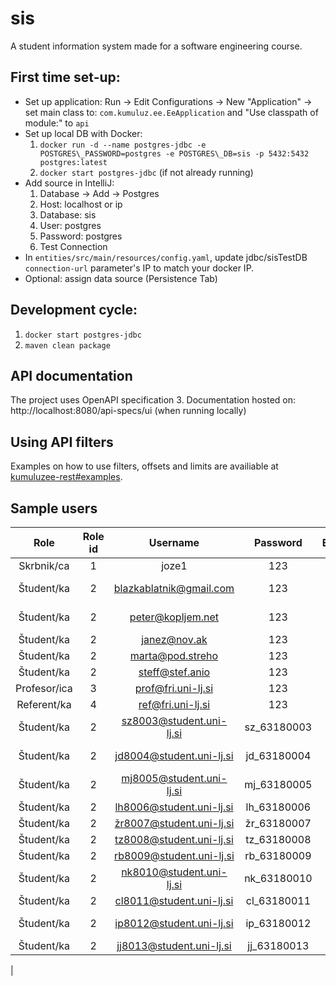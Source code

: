 # sis

A student information system made for a software engineering course.

## First time set-up:

* Set up application: Run -> Edit Configurations -> New "Application" -> set main class to: `com.kumuluz.ee.EeApplication` and "Use classpath of module:" to `api` 
* Set up local DB with Docker: 
	1.  `docker run -d --name postgres-jdbc -e POSTGRES\_PASSWORD=postgres -e POSTGRES\_DB=sis -p 5432:5432 postgres:latest`
	2.  `docker start postgres-jdbc` (if not already running)
* Add source in IntelliJ:
	1.  Database -> Add -> Postgres
	2.  Host: localhost or ip
	3.  Database: sis
	4.  User: postgres
	5.  Password: postgres
	6.  Test Connection
* In `entities/src/main/resources/config.yaml`, update jdbc/sisTestDB `connection-url` parameter's IP to match your docker IP.
* Optional: assign data source (Persistence Tab)

## Development cycle:
1.  `docker start postgres-jdbc`
2.  `maven clean package`

## API documentation
The project uses OpenAPI specification 3. Documentation hosted on:
http://localhost:8080/api-specs/ui (when running locally)

## Using API filters

Examples on how to use filters, offsets and limits are availiable at [kumuluzee-rest#examples](https://github.com/kumuluz/kumuluzee-rest#examples).

## Sample users
|     Role     | Role id |         Username        | Password | Enrolments | Study program |
|:------------:|:-------:|:-----------------------:|:--------:|:-------------:|:-------------:|
|  Skrbnik/ca  |    1    |          joze1          |    123   |       /       |       /       |
|  Študent/ka  |    2    |       blazkablatnik@gmail.com      |    123   |       none (no data)      |      whatever      |
|  Študent/ka  |    2    |    peter@kopljem.net    |    123   |       none (but with data)      |      whatever      |
|  Študent/ka  |    2    |       janez@nov.ak      |    123   |      1     |      BUN      |
|  Študent/ka  |    2    |     marta@pod.streho    |    123   |       1,2,2       |      BUN      |
|  Študent/ka  |    2    |       steff@stef.anio      |    123   |       1,2       |      BUN      |
| Profesor/ica |    3    | prof@fri.uni-lj.si |    123   |       /       |       /       |
|  Referent/ka |    4    |    ref@fri.uni-lj.si    |    123   |       /       |       /       |
|  Študent/ka  |    2    | sz8003@student.uni-lj.si | sz_63180003 | 1, 2, 3 |       BUN     |
|  Študent/ka  |    2    | jd8004@student.uni-lj.si | jd_63180004 | 1, 1, 1 (izredni) |     BUN     |
|  Študent/ka  |    2    | mj8005@student.uni-lj.si | mj_63180005 | 1, 2 | BUN |
|  Študent/ka  |    2    | lh8006@student.uni-lj.si | lh_63180006 | 1, 2 | BUN |
|  Študent/ka  |    2    | žr8007@student.uni-lj.si | žr_63180007 | 1, 2, 2 | BUN |
|  Študent/ka  |    2    | tz8008@student.uni-lj.si | tz_63180008 | 1, 2, 3, 3 | BUN |
|  Študent/ka  |    2    | rb8009@student.uni-lj.si | rb_63180009 | 1 | BUN |
|  Študent/ka  |    2    | nk8010@student.uni-lj.si | nk_63180010 | 1, 1, 2 | BUN |
|  Študent/ka  |    2    | cl8011@student.uni-lj.si | cl_63180011 | 1, 1 | BUN |
|  Študent/ka  |    2    | ip8012@student.uni-lj.si | ip_63180012 | 1, 2, 2, 2 (izredni) | BUN |
|  Študent/ka  |    2    | jj8013@student.uni-lj.si | jj_63180013 | 1 | BUN |
|  